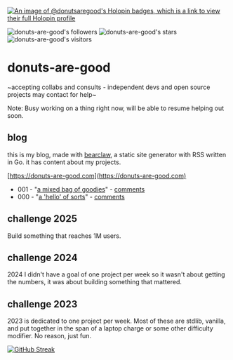 

[![An image of @donutsaregood's Holopin badges, which is a link to view their full Holopin profile](https://holopin.me/donutsaregood)](https://holopin.io/@donutsaregood)

![donuts-are-good's followers](https://img.shields.io/github/followers/donuts-are-good?&color=555&style=for-the-badge&label=followers) ![donuts-are-good's stars](https://img.shields.io/github/stars/donuts-are-good?affiliations=OWNER%2CCOLLABORATOR&color=555&style=for-the-badge) ![donuts-are-good's visitors](https://komarev.com/ghpvc/?username=donuts-are-good&color=555555&style=for-the-badge&label=visitors)



# donuts-are-good

~accepting collabs and consults - independent devs and open source projects may contact for help~

Note: Busy working on a thing right now, will be able to resume helping out soon. 

## blog

this is my blog, made with [bearclaw](https://github.com/donuts-are-good/bearclaw), a static site generator with RSS written in Go. it has content about my projects.

[https://donuts-are-good.com](https://donuts-are-good.com) 

- 001 - "[a mixed bag of goodies](https://donuts-are-good.com/a-mixed-bag-of-goodies.md.html)" - [comments](https://github.com/donuts-are-good/blog/discussions/2)
- 000 - "[a 'hello' of sorts](https://donuts-are-good.com/a-hello-of-sorts.md.html)" - [comments](https://github.com/donuts-are-good/blog/discussions/1)

## challenge 2025

Build something that reaches 1M users.

## challenge 2024

2024 I didn't have a goal of one project per week so it wasn't about getting the numbers, it was about building something that mattered.

## challenge 2023

2023 is dedicated to one project per week. Most of these are stdlib, vanilla, and put together in the span of a laptop charge or some other difficulty modifier. No reason, just fun. 

[![GitHub Streak](https://streak-stats.demolab.com?user=donuts-are-good)](https://git.io/streak-stats)
